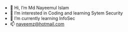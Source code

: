 - 👋 Hi, I’m Md Nayeemul Islam
- 👀 I’m interested in Coding and learning Sytem Security
- 🌱 I’m currently learning InfoSec
- 📫 nayeemz@hotmail.com

<!---
nayeemz6/nayeemz6 is a ✨ special ✨ repository because its `README.md` (this file) appears on your GitHub profile.
You can click the Preview link to take a look at your changes.
--->
